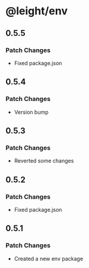 # @leight/env

## 0.5.5

### Patch Changes

- Fixed package.json

## 0.5.4

### Patch Changes

- Version bump

## 0.5.3

### Patch Changes

- Reverted some changes

## 0.5.2

### Patch Changes

- Fixed package.json

## 0.5.1

### Patch Changes

- Created a new env package
